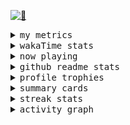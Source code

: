 [![🐙](https://hits.seeyoufarm.com/api/count/incr/badge.svg?url=https%3A%2F%2Fgithub.com%2Fktnkk%2Fhit-counter&count_bg=%23070707&title_bg=%23070707&icon=&icon_color=%23E7E7E7&title=visitors&edge_flat=true)](https://hits.seeyoufarm.com)

<details>
  <summary> <samp>my metrics</samp></summary>
  
  <br>
  
 ![🐳](https://github.com/kkhys/kkhys/blob/main/github-metrics.svg)
  
  ***
</details>

<details>
  <summary> <samp>wakaTime stats</samp></summary>
  
  <br>
  
<!--START_SECTION:waka-->
![Code Time](http://img.shields.io/badge/Code%20Time-4%2C804%20hrs%208%20mins-blue)

**🐱 My GitHub Data** 

> 📦 5.2 MB Used in GitHub's Storage 
 > 
> 💼 Opted to Hire
 > 
> 📜 9 Public Repositories 
 > 
> 🔑 23 Private Repositories 
 > 
**I'm an Early 🐤** 

```text
🌞 Morning                7227 commits        ███████░░░░░░░░░░░░░░░░░░   29.85 % 
🌆 Daytime                5522 commits        ██████░░░░░░░░░░░░░░░░░░░   22.81 % 
🌃 Evening                9526 commits        ██████████░░░░░░░░░░░░░░░   39.34 % 
🌙 Night                  1938 commits        ██░░░░░░░░░░░░░░░░░░░░░░░   08.00 % 
```
📅 **I'm Most Productive on Sunday** 

```text
Monday                   3233 commits        ███░░░░░░░░░░░░░░░░░░░░░░   13.35 % 
Tuesday                  3533 commits        ████░░░░░░░░░░░░░░░░░░░░░   14.59 % 
Wednesday                3416 commits        ████░░░░░░░░░░░░░░░░░░░░░   14.11 % 
Thursday                 3280 commits        ███░░░░░░░░░░░░░░░░░░░░░░   13.55 % 
Friday                   3517 commits        ████░░░░░░░░░░░░░░░░░░░░░   14.53 % 
Saturday                 3352 commits        ███░░░░░░░░░░░░░░░░░░░░░░   13.84 % 
Sunday                   3882 commits        ████░░░░░░░░░░░░░░░░░░░░░   16.03 % 
```


📊 **This Week I Spent My Time On** 

```text
🕑︎ Time Zone: Asia/Tokyo

💬 Programming Languages: 
Other                    21 hrs 34 mins      ███████████░░░░░░░░░░░░░░   44.86 % 
Java                     21 hrs 19 mins      ███████████░░░░░░░░░░░░░░   44.35 % 
TypeScript               2 hrs 47 mins       █░░░░░░░░░░░░░░░░░░░░░░░░   05.79 % 
Play 2 Routing           41 mins             ░░░░░░░░░░░░░░░░░░░░░░░░░   01.43 % 
Text                     35 mins             ░░░░░░░░░░░░░░░░░░░░░░░░░   01.22 % 

🔥 Editors: 
IntelliJ IDEA            25 hrs 56 mins      █████████████░░░░░░░░░░░░   53.94 % 
Chrome                   22 hrs 8 mins       ████████████░░░░░░░░░░░░░   46.05 % 
WebStorm                 0 secs              ░░░░░░░░░░░░░░░░░░░░░░░░░   00.01 % 
DataGrip                 0 secs              ░░░░░░░░░░░░░░░░░░░░░░░░░   00.00 % 

💻 Operating System: 
Mac                      48 hrs 4 mins       █████████████████████████   100.00 % 
```


 Last Updated on 2024/10/10 18:43:46 UTC
<!--END_SECTION:waka-->
  
  ***
</details>


<details>
  <summary> <samp>now playing</samp></summary>
  
  <br>
 
 [![🐟](https://spotify-github-profile.vercel.app/api/view?uid=31ryofms4dnv7mrohhepo4c4zgqu&cover_image=true&theme=default&show_offline=false&background_color=121212&bar_color=53b14f&bar_color_cover=false)](https://open.spotify.com/user/31ryofms4dnv7mrohhepo4c4zgqu)
  
  ***
</details>

<details>
  <summary> <samp>github readme stats</samp></summary>
  
  <br>
  
 <p align="left"> 
  <img alt="🐠" src="https://github-readme-stats.vercel.app/api?username=kkhys&count_private=true&show_icons=true&theme=dark&include_all_commits=true" />
  <img alt="🐟" src="https://github-readme-stats.vercel.app/api/top-langs/?username=kkhys&layout=compact&theme=dark&langs_count=10&hide=HTML,CSS,SCSS" />
</p>
  
  ***
</details>

<details>
  <summary> <samp>profile trophies</samp></summary>
  
  <br>
  
  [![🐬](https://github-profile-trophy.vercel.app/?username=kkhys&rank=SECRET,SSS,SS,S,AAA,AA,A&theme=darkhub&row=1&margin-w=10&no-bg=true)](https://github.com/ryo-ma/github-profile-trophy)
  
  ***
</details>

<details>
  <summary> <samp>summary cards</samp></summary>
  
  <br>
  
  ![🐋](https://github-profile-summary-cards.vercel.app/api/cards/profile-details?username=kkhys&theme=github_dark)
  ![🦑](https://github-profile-summary-cards.vercel.app/api/cards/repos-per-language?username=kkhys&theme=github_dark)
  ![🦭](https://github-profile-summary-cards.vercel.app/api/cards/most-commit-language?username=kkhys&theme=github_dark)
  ![🦀](https://github-profile-summary-cards.vercel.app/api/cards/stats?username=kkhys&theme=github_dark)
  ![🦈](https://github-profile-summary-cards.vercel.app/api/cards/productive-time?username=kkhys&theme=github_dark)
  
  ***
</details>

<details>
  <summary> <samp>streak stats</samp></summary>
  
  <br>
  
  [![🐠](http://github-readme-streak-stats.herokuapp.com?user=kkhys&theme=dark)](https://git.io/streak-stats)
  
  ***
</details>

<details>
  <summary> <samp>activity graph</samp></summary>
  
  <br>
  
  [![🐡](https://github-readme-activity-graph.vercel.app/graph?username=kkhys&theme=xcode)](https://github.com/ashutosh00710/github-readme-activity-graph)
  
  ***
</details>

